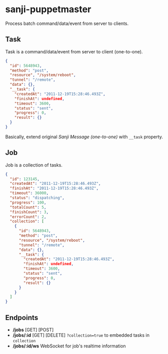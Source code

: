 sanji-puppetmaster
==================

Process batch command/data/event from server to clients.

Task
----
Task is a command/data/event from server to client (one-to-one).
```json
{
  "id": 5648943,
  "method": "post",
  "resource", "/system/reboot",
  "tunnel": "/remote",
  "data": {},
  "__task": {
    "createdAt": "2011-12-19T15:28:46.493Z",
    "finishAt": undefined,
    "timeout": 3600,
    "status": "sent",
    "progress": 0,
    "result": {}
  }
}
```
Basically, extend original *Sanji Message (one-to-one)* with `__task` property.


Job
---
Job is a collection of tasks.

```json
{
  "id": 123145,
  "createdAt": "2011-12-19T15:28:46.493Z",
  "finishAt": "2011-12-19T15:28:46.493Z",
  "timeout": 36000,
  "status": "dispatching",
  "progress": 100,
  "totalCount": 5,
  "finishCount": 3,
  "errorCount": 2,
  "collection": [
    {
      "id": 5648943,
      "method": "post",
      "resource", "/system/reboot",
      "tunnel": "/remote",
      "data": {},
      "__task": {
        "createdAt": "2011-12-19T15:28:46.493Z",
        "finishAt": undefined,
        "timeout": 3600,
        "status": "sent",
        "progress": 0,
        "result": {}
      }
    }
  ]
}
```

Endpoints
---------
- **/jobs** [GET] [POST]
- **/jobs/:id** [GET] [DELETE] `?collection=true` to embedded tasks in `collection`
- **/jobs/:id/ws** WebSocket for job's realtime information
